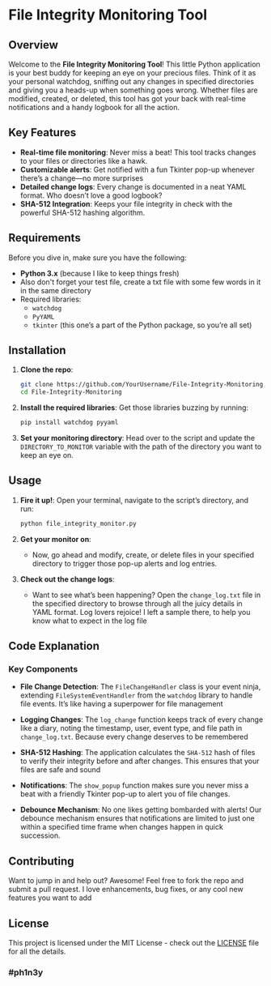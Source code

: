 #  File Integrity Monitoring Tool 

##  Overview

Welcome to the **File Integrity Monitoring Tool**! This little Python application is your best buddy for keeping an eye on your precious files. Think of it as your personal watchdog, sniffing out any changes in specified directories and giving you a heads-up when something goes wrong. Whether files are modified, created, or deleted, this tool has got your back with real-time notifications and a handy logbook for all the action.

##  Key Features

- **Real-time file monitoring**: Never miss a beat! This tool tracks changes to your files or directories like a hawk.
- **Customizable alerts**: Get notified with a fun Tkinter pop-up whenever there’s a change—no more surprises
- **Detailed change logs**: Every change is documented in a neat YAML format. Who doesn’t love a good logbook?
- **SHA-512 Integration**: Keeps your file integrity in check with the powerful SHA-512 hashing algorithm.

##  Requirements

Before you dive in, make sure you have the following:

- **Python 3.x** (because I like to keep things fresh)
- Also don't forget your test file, create a txt file with some few words in it in the same directory
- Required libraries:
  - `watchdog`
  - `PyYAML`
  - `tkinter` (this one’s a part of the Python package, so you’re all set)

##  Installation

1. **Clone the repo**:
   ```bash
   git clone https://github.com/YourUsername/File-Integrity-Monitoring.git
   cd File-Integrity-Monitoring
   ```

2. **Install the required libraries**:
   Get those libraries buzzing by running:
   ```bash
   pip install watchdog pyyaml
   ```

3. **Set your monitoring directory**:
   Head over to the script and update the `DIRECTORY_TO_MONITOR` variable with the path of the directory you want to keep an eye on. 

##  Usage

1. **Fire it up!**:
   Open your terminal, navigate to the script’s directory, and run:
   ```bash
   python file_integrity_monitor.py
   ```

2. **Get your monitor on**:
   - Now, go ahead and modify, create, or delete files in your specified directory to trigger those pop-up alerts and log entries. 

3. **Check out the change logs**:
   - Want to see what’s been happening? Open the `change_log.txt` file in the specified directory to browse through all the juicy details in YAML format. Log lovers rejoice! I left a sample there, to help you know what to expect in the log file 

##  Code Explanation

###  Key Components

- **File Change Detection**: 
  The `FileChangeHandler` class is your event ninja, extending `FileSystemEventHandler` from the `watchdog` library to handle file events. It’s like having a superpower for file management

- **Logging Changes**: 
  The `log_change` function keeps track of every change like a diary, noting the timestamp, user, event type, and file path in `change_log.txt`. Because every change deserves to be remembered

- **SHA-512 Hashing**:
  The application calculates the `SHA-512` hash of files to verify their integrity before and after changes. This ensures that your files are safe and sound

- **Notifications**: 
  The `show_popup` function makes sure you never miss a beat with a friendly Tkinter pop-up to alert you of file changes.

- **Debounce Mechanism**: 
  No one likes getting bombarded with alerts! Our debounce mechanism ensures that notifications are limited to just one within a specified time frame when changes happen in quick succession. 

##  Contributing

Want to jump in and help out? Awesome! Feel free to fork the repo and submit a pull request. I love enhancements, bug fixes, or any cool new features you want to add

##  License

This project is licensed under the MIT License - check out the [LICENSE](LICENSE) file for all the details.

### #ph1n3y
